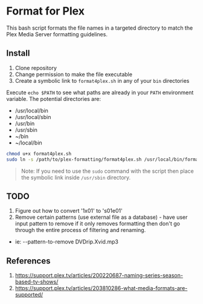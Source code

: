 # Format for Plex

This bash script formats the file names in a targeted directory to match the Plex Media Server formatting guidelines.

## Install

1. Clone repository
1. Change permission to make the file executable
1. Create a symbolic link to `format4plex.sh` in any of your `bin` directories


Execute `echo $PATH` to see what paths are already in your `PATH` environment variable. The potential directories are:

- /usr/local/bin
- /usr/local/sbin
- /usr/bin
- /usr/sbin
- ~/bin
- ~/local/bin

```bash
chmod u+x format4plex.sh
sudo ln -s /path/to/plex-formatting/format4plex.sh /usr/local/bin/format4plex
```

> Note: If you need to use the `sudo` command with the script then place the symbolic link inside `/usr/sbin` directory.

## TODO

1. Figure out how to convert '1x01' to 's01e01'
1. Remove certain patterns (use external file as a database) - have user input pattern to remove if it only removes formatting then don't go through the entire process of filtering and renaming.
  - ie: --pattern-to-remove DVDrip.Xvid.mp3

## References

1. <https://support.plex.tv/articles/200220687-naming-series-season-based-tv-shows/>
1. <https://support.plex.tv/articles/203810286-what-media-formats-are-supported/>